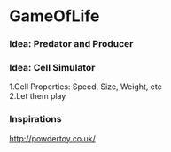 # GameOfLife

### Idea: Predator and Producer

### Idea: Cell Simulator
1.Cell Properties: Speed, Size, Weight, etc  
2.Let them play

### Inspirations
http://powdertoy.co.uk/
